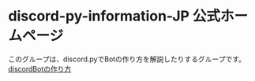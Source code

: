 # discord-py-information-JP 公式ホームページ
このグループは、discord.pyでBotの作り方を解説したりするグループです。
[discordBotの作り方](discordbotcreate.md)